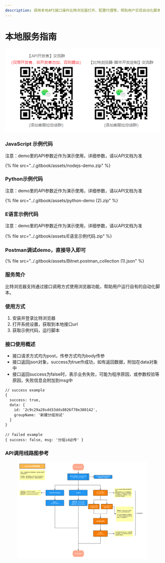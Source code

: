 ```yaml
---
description: 调用本地API接口操作比特浏览器打开、配置代理等，帮助用户实现自动化脚本功能。
---
```


# 本地服务指南

![](../.gitbook/assets/new.png)

### JavaScript 示例代码

注意：demo里的API参数近作为演示使用，详细参数，请以API文档为准

{% file src="../.gitbook/assets/nodejs-demo.zip" %}

### Python示例代码

注意：demo里的API参数近作为演示使用，详细参数，请以API文档为准

{% file src="../.gitbook/assets/python-demo (2).zip" %}

### E语言示例代码

注意：demo里的API参数近作为演示使用，详细参数，请以API文档为准

{% file src="../.gitbook/assets/E语言示例代码.zip" %}

### Postman调试demo，直接导入即可

{% file src="../.gitbook/assets/Bitnet.postman_collection (1).json" %}

### 服务简介

比特浏览器支持通过接口调用方式使用浏览器功能，帮助用户运行自有的自动化脚本。

### 使用方式

1. 安装并登录比特浏览器
2. 打开系统设置，获取到本地接口url
3. 获取示例代码，运行脚本

### 接口使用概述

* 接口请求方式均为post，传参方式均为body传参
* 接口返回json对象，success为true作成功，如有返回数据，附加在data对象中
* 接口返回success为false时，表示业务失败，可能为程序原因，或参数校验等原因，失败信息会附加到msg中

```
// success example
{
  success: true,
  data: {
    id: '2c9c29a28sdd33dds8026f78e380142',
    groupName: '新建分组测试'
  }
}

// failed example
{ success: false, msg: '分组id必传' }
```

### API调用线路图参考

<figure><img src="../.gitbook/assets/Local Api 使用线路图 (1).svg" alt=""><figcaption></figcaption></figure>
